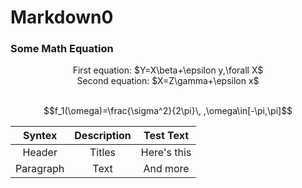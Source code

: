 # Markdown0
### Some Math Equation
<p align="center">
First equation: $Y=X\beta+\epsilon y,\forall X$ <br>
Second equation: $X=Z\gamma+\epsilon x$ <br><br>

$$f_1(\omega)=\frac{\sigma^2}{2\pi}\, ,\omega\in[-\pi,\pi]$$

|Syntex   |Description |Test Text  |
|:-------:|:----------:|:---------:|
|Header   |Titles      |Here's this| 
|Paragraph|Text        |And more   | 
